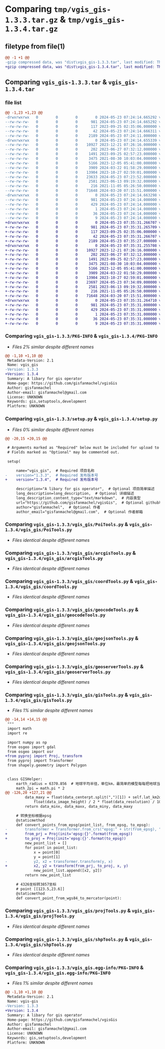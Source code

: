 # Comparing `tmp/vgis_gis-1.3.3.tar.gz` & `tmp/vgis_gis-1.3.4.tar.gz`

## filetype from file(1)

```diff
@@ -1 +1 @@
-gzip compressed data, was "dist\vgis_gis-1.3.3.tar", last modified: Thu May 23 07:24:14 2024, max compression
+gzip compressed data, was "dist\vgis_gis-1.3.4.tar", last modified: Thu May 23 07:35:31 2024, max compression
```

## Comparing `vgis_gis-1.3.3.tar` & `vgis_gis-1.3.4.tar`

### file list

```diff
@@ -1,23 +1,23 @@
-drwxrwxrwx   0        0        0        0 2024-05-23 07:24:14.665292 vgis_gis-1.3.3/
--rw-rw-rw-   0        0        0      981 2024-05-23 07:24:14.665292 vgis_gis-1.3.3/PKG-INFO
--rw-rw-rw-   0        0        0      117 2023-09-25 02:35:06.000000 vgis_gis-1.3.3/README.md
--rw-rw-rw-   0        0        0       42 2024-05-23 07:24:14.666311 vgis_gis-1.3.3/setup.cfg
--rw-rw-rw-   0        0        0     2189 2024-05-23 07:24:11.000000 vgis_gis-1.3.3/setup.py
-drwxrwxrwx   0        0        0        0 2024-05-23 07:24:14.655339 vgis_gis-1.3.3/vgis_gis/
--rw-rw-rw-   0        0        0    10927 2023-12-21 07:26:16.000000 vgis_gis-1.3.3/vgis_gis/PoiTools.py
--rw-rw-rw-   0        0        0      202 2023-06-27 07:32:12.000000 vgis_gis-1.3.3/vgis_gis/__init__.py
--rw-rw-rw-   0        0        0     1491 2023-09-25 02:57:23.000000 vgis_gis-1.3.3/vgis_gis/arcgisTools.py
--rw-rw-rw-   0        0        0     3475 2021-08-30 10:03:04.000000 vgis_gis-1.3.3/vgis_gis/coordTools.py
--rw-rw-rw-   0        0        0     5166 2023-12-05 05:41:00.000000 vgis_gis-1.3.3/vgis_gis/geocodeTools.py
--rw-rw-rw-   0        0        0     3909 2024-03-22 01:58:29.000000 vgis_gis-1.3.3/vgis_gis/geojsonTools.py
--rw-rw-rw-   0        0        0    13904 2023-10-27 02:59:01.000000 vgis_gis-1.3.3/vgis_gis/geoserverTools.py
--rw-rw-rw-   0        0        0    23633 2024-05-23 07:23:52.000000 vgis_gis-1.3.3/vgis_gis/gisTools.py
--rw-rw-rw-   0        0        0     2581 2023-06-13 09:19:32.000000 vgis_gis-1.3.3/vgis_gis/projTools.py
--rw-rw-rw-   0        0        0      216 2021-11-05 05:26:50.000000 vgis_gis-1.3.3/vgis_gis/qgisTools.py
--rw-rw-rw-   0        0        0    71648 2024-03-20 07:15:51.000000 vgis_gis-1.3.3/vgis_gis/shpTools.py
-drwxrwxrwx   0        0        0        0 2024-05-23 07:24:14.663298 vgis_gis-1.3.3/vgis_gis.egg-info/
--rw-rw-rw-   0        0        0      981 2024-05-23 07:24:14.000000 vgis_gis-1.3.3/vgis_gis.egg-info/PKG-INFO
--rw-rw-rw-   0        0        0      429 2024-05-23 07:24:14.000000 vgis_gis-1.3.3/vgis_gis.egg-info/SOURCES.txt
--rw-rw-rw-   0        0        0        1 2024-05-23 07:24:14.000000 vgis_gis-1.3.3/vgis_gis.egg-info/dependency_links.txt
--rw-rw-rw-   0        0        0       36 2024-05-23 07:24:14.000000 vgis_gis-1.3.3/vgis_gis.egg-info/requires.txt
--rw-rw-rw-   0        0        0        9 2024-05-23 07:24:14.000000 vgis_gis-1.3.3/vgis_gis.egg-info/top_level.txt
+drwxrwxrwx   0        0        0        0 2024-05-23 07:35:31.266707 vgis_gis-1.3.4/
+-rw-rw-rw-   0        0        0      981 2024-05-23 07:35:31.265709 vgis_gis-1.3.4/PKG-INFO
+-rw-rw-rw-   0        0        0      117 2023-09-25 02:35:06.000000 vgis_gis-1.3.4/README.md
+-rw-rw-rw-   0        0        0       42 2024-05-23 07:35:31.266707 vgis_gis-1.3.4/setup.cfg
+-rw-rw-rw-   0        0        0     2189 2024-05-23 07:35:27.000000 vgis_gis-1.3.4/setup.py
+drwxrwxrwx   0        0        0        0 2024-05-23 07:35:31.255708 vgis_gis-1.3.4/vgis_gis/
+-rw-rw-rw-   0        0        0    10927 2023-12-21 07:26:16.000000 vgis_gis-1.3.4/vgis_gis/PoiTools.py
+-rw-rw-rw-   0        0        0      202 2023-06-27 07:32:12.000000 vgis_gis-1.3.4/vgis_gis/__init__.py
+-rw-rw-rw-   0        0        0     1491 2023-09-25 02:57:23.000000 vgis_gis-1.3.4/vgis_gis/arcgisTools.py
+-rw-rw-rw-   0        0        0     3475 2021-08-30 10:03:04.000000 vgis_gis-1.3.4/vgis_gis/coordTools.py
+-rw-rw-rw-   0        0        0     5166 2023-12-05 05:41:00.000000 vgis_gis-1.3.4/vgis_gis/geocodeTools.py
+-rw-rw-rw-   0        0        0     3909 2024-03-22 01:58:29.000000 vgis_gis-1.3.4/vgis_gis/geojsonTools.py
+-rw-rw-rw-   0        0        0    13904 2023-10-27 02:59:01.000000 vgis_gis-1.3.4/vgis_gis/geoserverTools.py
+-rw-rw-rw-   0        0        0    23697 2024-05-23 07:34:09.000000 vgis_gis-1.3.4/vgis_gis/gisTools.py
+-rw-rw-rw-   0        0        0     2581 2023-06-13 09:19:32.000000 vgis_gis-1.3.4/vgis_gis/projTools.py
+-rw-rw-rw-   0        0        0      216 2021-11-05 05:26:50.000000 vgis_gis-1.3.4/vgis_gis/qgisTools.py
+-rw-rw-rw-   0        0        0    71648 2024-03-20 07:15:51.000000 vgis_gis-1.3.4/vgis_gis/shpTools.py
+drwxrwxrwx   0        0        0        0 2024-05-23 07:35:31.264710 vgis_gis-1.3.4/vgis_gis.egg-info/
+-rw-rw-rw-   0        0        0      981 2024-05-23 07:35:31.000000 vgis_gis-1.3.4/vgis_gis.egg-info/PKG-INFO
+-rw-rw-rw-   0        0        0      429 2024-05-23 07:35:31.000000 vgis_gis-1.3.4/vgis_gis.egg-info/SOURCES.txt
+-rw-rw-rw-   0        0        0        1 2024-05-23 07:35:31.000000 vgis_gis-1.3.4/vgis_gis.egg-info/dependency_links.txt
+-rw-rw-rw-   0        0        0       36 2024-05-23 07:35:31.000000 vgis_gis-1.3.4/vgis_gis.egg-info/requires.txt
+-rw-rw-rw-   0        0        0        9 2024-05-23 07:35:31.000000 vgis_gis-1.3.4/vgis_gis.egg-info/top_level.txt
```

### Comparing `vgis_gis-1.3.3/PKG-INFO` & `vgis_gis-1.3.4/PKG-INFO`

 * *Files 2% similar despite different names*

```diff
@@ -1,10 +1,10 @@
 Metadata-Version: 2.1
 Name: vgis_gis
-Version: 1.3.3
+Version: 1.3.4
 Summary: A libary for gis operator
 Home-page: https://github.com/gisfanmachel/vgisGis
 Author: gisfanmachel
 Author-email: gisfanmachel@gmail.com
 License: UNKNOWN
 Keywords: gis,setuptools,development
 Platform: UNKNOWN
```

### Comparing `vgis_gis-1.3.3/setup.py` & `vgis_gis-1.3.4/setup.py`

 * *Files 0% similar despite different names*

```diff
@@ -20,15 +20,15 @@
 
 # Arguments marked as "Required" below must be included for upload to PyPI.
 # Fields marked as "Optional" may be commented out.
 
 setup(
 
     name="vgis_gis",  # Required 项目名称
-    version="1.3.3",  # Required 发布版本号
+    version="1.3.4",  # Required 发布版本号
 
     description="A libary for gis operator",  # Optional 项目简单描述
     long_description=long_description,  # Optional 详细描述
     long_description_content_type="text/markdown",  # 内容类型
     url="https://github.com/gisfanmachel/vgisGis",  # Optional github项目地址
     author="gisfanmachel",  # Optional 作者
     author_email="gisfanmachel@gmail.com",  # Optional 作者邮箱
```

### Comparing `vgis_gis-1.3.3/vgis_gis/PoiTools.py` & `vgis_gis-1.3.4/vgis_gis/PoiTools.py`

 * *Files identical despite different names*

### Comparing `vgis_gis-1.3.3/vgis_gis/arcgisTools.py` & `vgis_gis-1.3.4/vgis_gis/arcgisTools.py`

 * *Files identical despite different names*

### Comparing `vgis_gis-1.3.3/vgis_gis/coordTools.py` & `vgis_gis-1.3.4/vgis_gis/coordTools.py`

 * *Files identical despite different names*

### Comparing `vgis_gis-1.3.3/vgis_gis/geocodeTools.py` & `vgis_gis-1.3.4/vgis_gis/geocodeTools.py`

 * *Files identical despite different names*

### Comparing `vgis_gis-1.3.3/vgis_gis/geojsonTools.py` & `vgis_gis-1.3.4/vgis_gis/geojsonTools.py`

 * *Files identical despite different names*

### Comparing `vgis_gis-1.3.3/vgis_gis/geoserverTools.py` & `vgis_gis-1.3.4/vgis_gis/geoserverTools.py`

 * *Files identical despite different names*

### Comparing `vgis_gis-1.3.3/vgis_gis/gisTools.py` & `vgis_gis-1.3.4/vgis_gis/gisTools.py`

 * *Files 1% similar despite different names*

```diff
@@ -14,14 +14,15 @@
 """
 import math
 import re
 
 import numpy as np
 from osgeo import gdal
 from osgeo import osr
+from pyproj import Proj, transform
 from pyproj import Transformer
 from shapely.geometry import Polygon
 
 
 class GISHelper:
     earth_radius = 6370.856  # 地球平均半径，单位km，最简单的模型每每把地球当作完美的球形，这个值就是常说的RE
     math_2pi = math.pi * 2
@@ -126,20 +127,21 @@
         data_maxy = float(data_centerpt.split(",")[1]) + self.lat_km2degree(
             float(data_image_height) / 2 * float(data_resolution) / 1000, 6370.856)
         return data_minx, data_maxx, data_miny, data_maxy
 
     # 转换坐标根据epsg
     @staticmethod
     def convert_points_from_epsg(point_list, from_epsg, to_epsg):
-        transformer = Transformer.from_crs("epsg:" + str(from_epsg), "epsg:" + str(to_epsg))
+        from_prj = Proj(init='epsg:{}'.format(from_epsg))
+        to_proj = Proj(init='epsg:{}'.format(to_epsg))
         new_point_list = []
         for point in point_list:
             x = point[0]
             y = point[1]
-            y2, x2 = transformer.transform(y, x)
+            x2, y2 = transform(from_prj, to_proj, x, y)
             new_point_list.append([x2, y2])
         return new_point_list
 
     # 4326坐标转3857坐标
     # point [[123.5,23.6]]
     @staticmethod
     def convert_point_from_wgs84_to_mercator(point):
```

### Comparing `vgis_gis-1.3.3/vgis_gis/projTools.py` & `vgis_gis-1.3.4/vgis_gis/projTools.py`

 * *Files identical despite different names*

### Comparing `vgis_gis-1.3.3/vgis_gis/shpTools.py` & `vgis_gis-1.3.4/vgis_gis/shpTools.py`

 * *Files identical despite different names*

### Comparing `vgis_gis-1.3.3/vgis_gis.egg-info/PKG-INFO` & `vgis_gis-1.3.4/vgis_gis.egg-info/PKG-INFO`

 * *Files 1% similar despite different names*

```diff
@@ -1,10 +1,10 @@
 Metadata-Version: 2.1
 Name: vgis-gis
-Version: 1.3.3
+Version: 1.3.4
 Summary: A libary for gis operator
 Home-page: https://github.com/gisfanmachel/vgisGis
 Author: gisfanmachel
 Author-email: gisfanmachel@gmail.com
 License: UNKNOWN
 Keywords: gis,setuptools,development
 Platform: UNKNOWN
```

